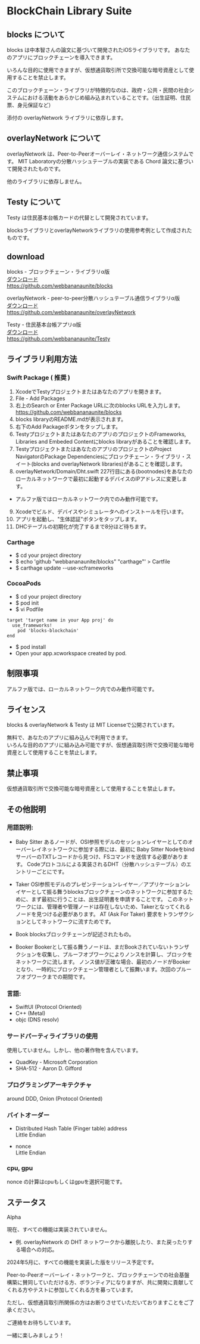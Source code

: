 # BlockChain Library Suite

## blocks について
blocks は中本智さんの論文に基づいて開発されたiOSライブラリです。
あなたのアプリにブロックチェーンを導入できます。

いろんな目的に使用できますが、仮想通貨取引所で交換可能な暗号資産として使用することを禁止します。

このブロックチェーン・ライブラリが特徴的なのは、政府・公共・民間の社会システムにおける活動をあらかじめ組み込まれていることです。（出生証明、住民票、身元保証など）

添付の overlayNetwork ライブラリに依存します。

## overlayNetwork について
overlayNetwork は、Peer-to-Peerオーバーレイ・ネットワーク通信システムです。
MIT Laboratoryの分散ハッシュテーブルの実装である Chord 論文に基づいて開発されたものです。

他のライブラリに依存しません。

## Testy について
Testy は住民基本台帳カードの代替として開発されています。

blocksライブラリとoverlayNetworkライブラリの使用参考例として作成されたものです。

## download

blocks - ブロックチェーン・ライブラリα版  
[ダウンロード](https://github.com/webbananaunite/blocks)  
https://github.com/webbananaunite/blocks  
 
overlayNetwork - peer-to-peer分散ハッシュテーブル通信ライブラリα版  
[ダウンロード](https://github.com/webbananaunite/overlayNetwork)  
https://github.com/webbananaunite/overlayNetwork  
 
Testy - 住民基本台帳アプリα版  
[ダウンロード](https://github.com/webbananaunite/Testy)  
https://github.com/webbananaunite/Testy  

## ライブラリ利用方法
### Swift Package ( 推奨 )
1) XcodeでTestyプロジェクトまたはあなたのアプリを開きます。  
2) File - Add Packages
3) 右上のSearch or Enter Package URLに次のblocks URLを入力します。
https://github.com/webbananaunite/blocks
4) blocks libraryのREADME.mdが表示されます。
5) 右下のAdd Packageボタンをタップします。
6) TestyプロジェクトまたはあなたのアプリのプロジェクトのFrameworks, Libraries and Embeded Contentにblocks libraryがあることを確認します。 
7) TestyプロジェクトまたはあなたのアプリのプロジェクトのProject NavigatorのPackage Dependenciesにブロックチェーン・ライブラリ・スイート(blocks and overlayNetwork libraries)があることを確認します。
8) overlayNetwork/Domain/Dht.swift 227行目にある{bootnodes}をあなたのローカルネットワークで最初に起動するデバイスのIPアドレスに変更します。  
* アルファ版ではローカルネットワーク内でのみ動作可能です。
9) Xcodeでビルド、デバイスやシミュレータへのインストールを行います。  
10) アプリを起動し、"生体認証"ボタンをタップします。  
11) DHCテーブルの初期化が完了するまで8分ほど待ちます。  
### Carthage
- $ cd your project directory
- $ echo 'github "webbananaunite/blocks" "carthage"' > Cartfile
- $ carthage update --use-xcframeworks
### CocoaPods
- $ cd your project directory
- $ pod init
- $ vi Podfile
```
target 'target name in your App proj' do
  use_frameworks!
	pod 'blocks-blockchain'
end
```
- $ pod install
- Open your app.xcworkspace created by pod.

## 制限事項
アルファ版では、ローカルネットワーク内でのみ動作可能です。

## ライセンス
blocks & overlayNetwork & Testy は MIT Licenseで公開されています。  

無料で、あなたのアプリに組み込んで利用できます。  
いろんな目的のアプリに組み込み可能ですが、仮想通貨取引所で交換可能な暗号資産として使用することを禁止します。

## 禁止事項
仮想通貨取引所で交換可能な暗号資産として使用することを禁止します。

## その他説明
### 用語説明:
- Baby Sitter
あるノードが、OSI参照モデルのセッションレイヤーとしてのオーバーレイネットワークに参加する際には、最初に Baby Sitter NodeをbindサーバーのTXTレコードから見つけ、FSコマンドを送信する必要があります。
Codeプロトコルによる実装されるDHT（分散ハッシュテーブル）のエントリーごとにです。

- Taker
OSI参照モデルのプレゼンテーションレイヤー／アプリケーションレイヤーとして振る舞うblocksブロックチェーンのネットワークに参加するために、まず最初に行うことは、出生証明書を申請することです。
このネットワークには、管理者や管理ノードは存在しないため、Takerとなってくれるノードを見つける必要があります。
AT (Ask For Taker) 要求をトランザクションとしてネットワークに流すためです。

- Book
blocksブロックチェーンが記述されたもの。

- Booker
Bookerとして振る舞うノードは、まだBookされていないトランザクションを収集し、プルーフオブワークによりノンスを計算し、ブロックをネットワークに流します。
ノンス値が正確な場合、最初のノードがBookerとなり、一時的にブロックチェーン管理者として振舞います。次回のプルーフオブワークまでの期間です。

### 言語:  
- SwiftUI (Protocol Oriented) 
- C++ (Metal) 
- objc (DNS resolv)

### サードパーティライブラリの使用
使用していません。しかし、他の著作物を含んでいます。
- QuadKey - Microsoft Corporation  
- SHA-512 - Aaron D. Gifford

### プログラミングアーキテクチャ  
around DDD, Onion (Protocol Oriented)

### バイトオーダー  
- Distributed Hash Table (Finger table) address  
Little Endian

- nonce  
Little Endian

### cpu, gpu
nonce の計算はcpuもしくはgpuを選択可能です。

## ステータス
Alpha  

現在、すべての機能は実装されていません。
- 例. overlayNetwork の DHT ネットワークから離脱したり、また戻ったりする場合への対応。  

2024年5月に、すべての機能を実装した版をリリース予定です。  

Peer-to-Peerオーバーレイ・ネットワークと、ブロックチェーンでの社会基盤構築に賛同していただける方、ボランティアになりますが、共に開発に貢献してくれる方やテストに参加してくれる方を募っています。  

ただし、仮想通貨取引所関係の方はお断りさせていただいておりますことをご了承ください。  

ご連絡をお待ちしています。  

一緒に楽しみましょう！
